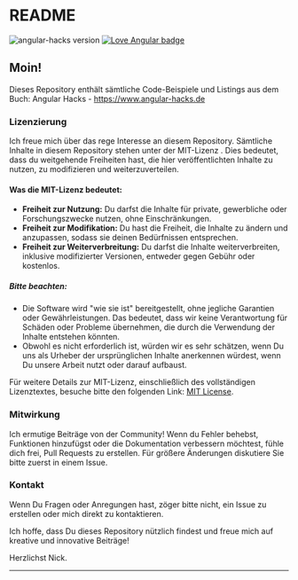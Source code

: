 # README

![angular-hacks version](https://img.shields.io/badge/version-v1.0.0-green.svg)
[![Love Angular badge](https://img.shields.io/badge/angular-love-blue?logo=angular&angular=love)](https://www.github.com/angular/angular)

## Moin!

Dieses Repository enthält sämtliche Code-Beispiele und Listings aus dem Buch: Angular Hacks - https://www.angular-hacks.de

### Lizenzierung

Ich freue mich über das rege Interesse an diesem Repository. Sämtliche Inhalte in diesem Repository stehen unter der MIT-Lizenz . Dies bedeutet, dass du weitgehende Freiheiten hast, die hier veröffentlichten Inhalte zu nutzen, zu modifizieren und weiterzuverteilen.

#### Was die MIT-Lizenz bedeutet:

- **Freiheit zur Nutzung:** Du darfst die Inhalte für private, gewerbliche oder Forschungszwecke nutzen, ohne Einschränkungen.
- **Freiheit zur Modifikation:** Du hast die Freiheit, die Inhalte zu ändern und anzupassen, sodass sie deinen Bedürfnissen entsprechen.
- **Freiheit zur Weiterverbreitung:** Du darfst die Inhalte weiterverbreiten, inklusive modifizierter Versionen, entweder gegen Gebühr oder kostenlos.

##### Bitte beachten:

- Die Software wird "wie sie ist" bereitgestellt, ohne jegliche Garantien oder Gewährleistungen. Das bedeutet, dass wir keine Verantwortung für Schäden oder Probleme übernehmen, die durch die Verwendung der Inhalte entstehen könnten.
- Obwohl es nicht erforderlich ist, würden wir es sehr schätzen, wenn Du uns als Urheber der ursprünglichen Inhalte anerkennen würdest, wenn Du unsere Arbeit nutzt oder darauf aufbaust.

Für weitere Details zur MIT-Lizenz, einschließlich des vollständigen Lizenztextes, besuche bitte den folgenden Link: [MIT License](https://opensource.org/licenses/MIT).

### Mitwirkung

Ich ermutige Beiträge von der Community! Wenn du Fehler behebst, Funktionen hinzufügst oder die Dokumentation verbessern möchtest, fühle dich frei, Pull Requests zu erstellen. Für größere Änderungen diskutiere Sie bitte zuerst in einem Issue.

### Kontakt

Wenn Du Fragen oder Anregungen hast, zöger bitte nicht, ein Issue zu erstellen oder mich direkt zu kontaktieren.

Ich hoffe, dass Du dieses Repository nützlich findest und freue mich auf kreative und innovative Beiträge!

Herzlichst Nick.

---
